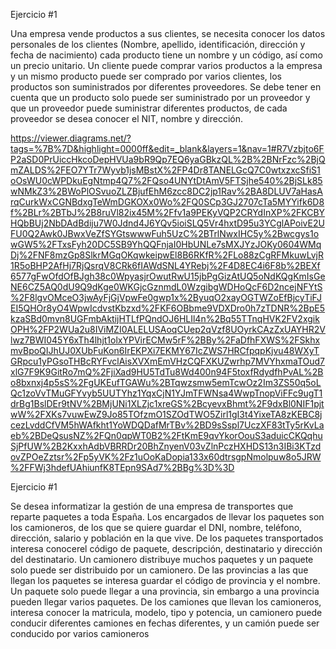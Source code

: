 Ejercicio #1

Una empresa vende productos a sus clientes, se necesita conocer los datos personales de los clientes (Nombre, apellido, identificación, dirección y fecha de nacimiento) cada producto tiene un nombre y un código, así como un  precio unitario. Un cliente puede comprar varios productos a la empresa y un mismo producto puede ser comprado por varios clientes, los productos son suministrados por diferentes proveedores. Se debe tener en cuenta que un producto solo puede ser suministrado por un proveedor y que un proveedor puede suministrar diferentes productos, de cada proveedor se desea conocer el NIT, nombre y dirección. 

https://viewer.diagrams.net/?tags=%7B%7D&highlight=0000ff&edit=_blank&layers=1&nav=1#R7Vzbjto6FP2aSD0PrUiccHkcoDepHVUa9bR9Qp7EQ6yaGBkzQL%2B%2BNrFzc%2BjQmZALDS%2FEO7YTr7Wyvb1jsMBstX%2FP4Dr8TANELGcQ7C0wtxzxcSfiS1oOsWU0cWPDkuEgNtmp4Q7%2FQso4UNYtDtAmV5FTSjhe540%2BjSLk85wNMkZ3%2BWoPlOSvuoZLZBjufEhM6zcc8DC2jp1Rav%2BA8DLUV7aHasArqCurkWxCGNBdxgTeWmDGKOXx0Wo%2FQ0SCp3GJ2707cTa5MYYifk6D8f%2BLr%2BTbJ%2B8ruVl82ix45M%2Ffv1a9PEKyVQP2CRYdInXP%2FKCBYHQbBUj2NbDAdBdiju7W0Jdnd4J6YQv5ioiSLQ5Vr4hxtD95u3YCglAPoivE2UFU0Q2Awk0JBwxVeZfSYGtswwwFuh5UzC%2BTrlNwxIHC5y%2Bwcgys1owGW5%2FTxsFyh20DC5SB9YhQQFnjaI0HbUNLe7sMXJYzJOKy0604WMqDj%2FNF8mzGp8SlkrMGqOKqwkeipwEl8B6RKfR%2FLo88zCgRFMkuwLvjR1R5oBHP2AfHj7RjQsrqV8CRk6fIAWdSNL4YRebj%2F4D8EC4i6F8b%2BEXf6577gFwOfdOfBJgh38c0WpyasjrOwutRwU15jbPgGizAtUQ5oNdKQgKmIsGeNE6CZ5AQ0dU9Q9dKge0WKGjcGznmdL0WzgibgWDHoQcF6D2ncejNFYtS%2F8lgvOMceO3jwAyFjGjVpwFe0gwp1x%2ByuqO2xayOGTWZoEfBjcyTiFJEI5QHOr8yO4WpwIcdvstKbzxd%2FKF6OBbme9VDXDro0h7zTDNR%2BpE5kzaSBd0mvn8UGFmbAktijHTLfPQndOJ6HLIl4n%2Bq55TTnqHVK2FV2xgikOPH%2FP2WUa2u8IViMZI0ALELUSAoqCUep2qVzf8UOyrkCAzZxUAYHR2Vlwz7BWI045Y6xTh4lhjt1olxYPVirECMw5rF%2BBy%2FaDfhFXWS%2FSkhxmvBpoQIJhUJ0XUbFuKon6IrEKPXi7EKMY67IcZWS7HRCfpqpKjvu48WXyTGRpcu1yPGsoTHBcRYFvclAisXVXmEmVHzCQFXKUZwrhp7MVYhxmaTOud7xlG7F9K9GitRo7mQ%2FjiXad9HU5TdTu8Wd400n94F5toxfRdydfhPvAL%2Bo8bxnxj4p5sS%2FgUKEufTGAWu%2BTqwzsmw5emTcwOz2Im3ZS50q5oLQc1zoVvTMuGFYvyb5UUTYhz1YqxCjN1YJmTFWNsa4WwpTnopViFFc9ugT1drBg1BslDEr9tNV%2BMjUNi1XLZjc1xreGS%2BcyevxBhmt%2F9dxBl0NIF1pjtwW%2FXKs7vuwEwZ9Jo85TOfzmO1SZOdTWO5Zirl1gI3t4YixeTA8zKEBC8jcezLvddCfVM5hWAfkht1YoWDQDafMrTBv%2BD9sSspl7UczXF83tTy5rKvLaeb%2BDeQsusNZ%2FQn0qpWT0B2%2FtKmE9qvYkorOouS3aduicCKQqhuSjPfUW%2B2KxxhAdbVBRRDr20BhZnyenV03vZlnPczHXHDS13n3IBi3KTzdovZPOeZztsr%2Fp5yVK%2Fz1uOoKaDopia133x60dtrsgpNmolpuw8o5JRW%2FFWj3hdefUAhiunfK8TEpn9SAd7%2BBg%3D%3D



Ejercicio #1

Se desea informatizar la gestión de una empresa de transportes que reparte paquetes  a toda España. Los encargados de llevar los paquetes son los camioneros, de los que se quiere guardar el DNI, nombre, teléfono, dirección, salario y población en la que vive. De los paquetes transportados interesa conocerel código de paquete, descripción, destinatario y dirección del destinatario. Un camionero distribuye muchos paquetes y un paquete solo puede ser distribuido por un camionero. De las provincias a las que llegan los paquetes se interesa guardar el código de provincia y el nombre. Un paquete solo puede llegar a una provincia, sin embargo a una provincia pueden llegar varios paquetes. De los camiones que llevan los camioneros, interesa conocer la matricula, modelo, tipo y potencia, un camionero puede conducir diferentes camiones en fechas diferentes, y un camión puede ser conducido por varios camioneros
